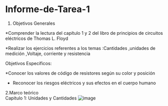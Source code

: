 # Informe-de-Tarea-1
1. Objetivos Generales 

*Comprender la lectura del capítulo 1 y 2 del libro de principios de circuitos eléctricos de Thomas L. Floyd 

*Realizar los ejercicios  referentes a los temas :Cantidades ,unidades de medición ,Voltaje, corriente y resistencia 


Objetivos Específicos: 

*Conocer  los valores de código de resistores según su color y posición 

* Reconocer los riesgos eléctricos  y sus efectos en el cuerpo humano 

2.Marco teórico  
Capitulo 1: Unidades y Cantidades 
![image](https://user-images.githubusercontent.com/105682201/169180221-721a6c0a-84e9-4b18-936f-f34a34eb16af.png)




